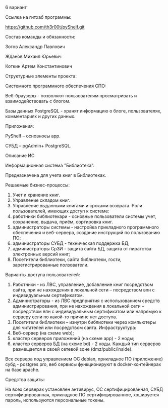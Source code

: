 6 вариант

Ссылка на гитхаб программы: 

https://github.com/th3r00t/pyShelf.git

Состав команды и обязанности: 

Зотов Александр Павлович 

Жданов Михаил Юрьевич 

Коткин Артем  Константинович 

Структурные элементы проекта:

Системного программного обеспечения СПО:

Веб-браузеры - позволяют пользователям просматривать и взаимодействовать с блогом.

Базы данных PostgreSQL  - хранят информацию о блоге, пользователях, комментариях и других данных.

Приложения:

PyShelf – основноеы app.

СУБД – pgAdmin+ PostgreSQL.


Описание ИС

Информационная система "Библиотека".

Предназначена для учета книг в Библиотеках.

Решаемые бизнес-процессы:

1.	Учет и хранение книг.
2.	Управление складом книг.
3.	Управление выданными книгами и сроками возврата.
Роли пользователей, имеющих доступ к системе:
1. работники библиотекари - основные пользователи системы учет, сохранение, выдача, приём, сортировка книг.
2. администраторы системы - настройка прикладного программного обеспечения и веб-сервера, создание инструкций по пользованию ПО;
3. администраторы СУБД - техническая поддержка БД;
4. администраторы СрЗИ - защита сайта БД, защита от пиратства электронных версий книг;
5. Посетители библиотеки, сайта библиотеки, гости, зарегистрированные ползователи.

Варианты доступа пользователей:

1. Работники - из ЛВС, управление, добавление книг посредством сайта,  при не нахождения  в локальной сети – посредством  впн  с индивидуальным сертификатом.
2. Администраторы - из ЛВС предприятия с использованием средств администрирования, при не нахождения  в локальной сети – посредством  впн  с индивидуальным сертификатом или напрямую к  серверу если по какой-то причине  нет доступа.
3. Посетители библиотеки – изнутри библиотеки через компьютеры для читателей или посредством  сайта.
Инфраструктура: 
1. Веб-сервер (на схеме web);
2.  кластер серверов приложений (на схеме app) - 2 ноды;
3. кластер серверов БД (на схеме bd) - 2 ноды.
Каждый тип серверов размещается в своей сетевой зоне (dmz/public/inside).

Все сервера под управлением ОС debian, прикладное ПО (приложение) субд - postgres pro, веб сервисы функционируют в docker-контейнерах на базе  apache. 

Средства защиты:

На всех серверах установлен антивирус, ОС сертифицированная, СУБД сертифицированная, прикладное ПО сертифицированное, хэшируется пароль, используются  персональные токены.






